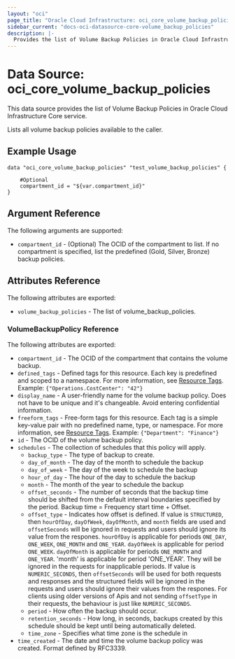 ```yaml
---
layout: "oci"
page_title: "Oracle Cloud Infrastructure: oci_core_volume_backup_policies"
sidebar_current: "docs-oci-datasource-core-volume_backup_policies"
description: |-
  Provides the list of Volume Backup Policies in Oracle Cloud Infrastructure Core service
---
```


# Data Source: oci_core_volume_backup_policies
This data source provides the list of Volume Backup Policies in Oracle Cloud Infrastructure Core service.

Lists all volume backup policies available to the caller.

## Example Usage

```hcl
data "oci_core_volume_backup_policies" "test_volume_backup_policies" {

	#Optional
	compartment_id = "${var.compartment_id}"
}
```

## Argument Reference

The following arguments are supported:

* `compartment_id` - (Optional) The OCID of the compartment to list. If no compartment is specified, list the predefined (Gold, Silver, Bronze) backup policies. 


## Attributes Reference

The following attributes are exported:

* `volume_backup_policies` - The list of volume_backup_policies.

### VolumeBackupPolicy Reference

The following attributes are exported:

* `compartment_id` - The OCID of the compartment that contains the volume backup.
* `defined_tags` - Defined tags for this resource. Each key is predefined and scoped to a namespace. For more information, see [Resource Tags](https://docs.cloud.oracle.com/iaas/Content/General/Concepts/resourcetags.htm).  Example: `{"Operations.CostCenter": "42"}` 
* `display_name` - A user-friendly name for the volume backup policy. Does not have to be unique and it's changeable. Avoid entering confidential information. 
* `freeform_tags` - Free-form tags for this resource. Each tag is a simple key-value pair with no predefined name, type, or namespace. For more information, see [Resource Tags](https://docs.cloud.oracle.com/iaas/Content/General/Concepts/resourcetags.htm).  Example: `{"Department": "Finance"}` 
* `id` - The OCID of the volume backup policy.
* `schedules` - The collection of schedules that this policy will apply.
	* `backup_type` - The type of backup to create.
	* `day_of_month` - The day of the month to schedule the backup
	* `day_of_week` - The day of the week to schedule the backup
	* `hour_of_day` - The hour of the day to schedule the backup
	* `month` - The month of the year to schedule the backup
	* `offset_seconds` - The number of seconds that the backup time should be shifted from the default interval boundaries specified by the period. Backup time = Frequency start time + Offset.
	* `offset_type` - Indicates how offset is defined. If value is `STRUCTURED`, then `hourOfDay`, `dayOfWeek`, `dayOfMonth`, and `month` fields are used and `offsetSeconds` will be ignored in requests and users should ignore its value from the respones. `hourOfDay` is applicable for periods `ONE_DAY`, `ONE_WEEK`, `ONE_MONTH` and `ONE_YEAR`. `dayOfWeek` is applicable for period `ONE_WEEK`. `dayOfMonth` is applicable for periods `ONE_MONTH` and `ONE_YEAR`. 'month' is applicable for period 'ONE_YEAR'. They will be ignored in the requests for inapplicable periods. If value is `NUMERIC_SECONDS`, then `offsetSeconds` will be used for both requests and responses and the structured fields will be ignored in the requests and users should ignore their values from the respones. For clients using older versions of Apis and not sending `offsetType` in their requests, the behaviour is just like `NUMERIC_SECONDS`.
	* `period` - How often the backup should occur.
	* `retention_seconds` - How long, in seconds, backups created by this schedule should be kept until being automatically deleted.
	* `time_zone` - Specifies what time zone is the schedule in
* `time_created` - The date and time the volume backup policy was created. Format defined by RFC3339. 

